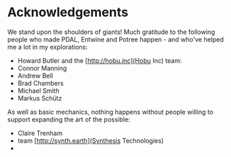 # Acknowledgements

We stand upon  the shoulders of giants! Much gratitude to the following people who made PDAL, Entwine and Potree happen - and who've helped me a lot in my explorations:

- Howard Butler and the [http://hobu.inc](Hobu Inc) team:
- Connor Manning
- Andrew Bell
- Brad Chambers
- Michael Smith
- Markus Schütz

As well as basic mechanics, nothing happens without people willing to support expanding the art of the possible:
- Claire Trenham
- team [http://synth.earth](Synthesis Technologies)
-
